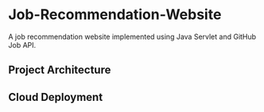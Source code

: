 # Job-Recommendation-Website

A job recommendation website implemented using Java Servlet and GitHub Job API.

## Project Architecture

## Cloud Deployment
